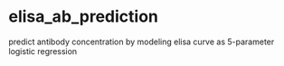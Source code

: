 # elisa_ab_prediction
predict antibody concentration by modeling elisa curve as 5-parameter logistic regression
